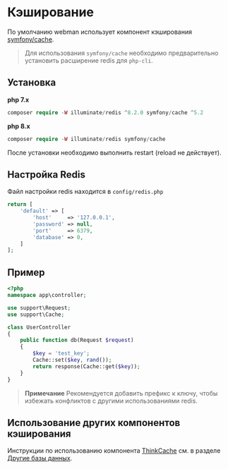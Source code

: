 # Кэширование

По умолчанию webman использует компонент кэширования [symfony/cache](https://github.com/symfony/cache).

> Для использования `symfony/cache` необходимо предварительно установить расширение redis для `php-cli`.

## Установка
**php 7.x**
```php
composer require -W illuminate/redis ^8.2.0 symfony/cache ^5.2
```
**php 8.x**
```php
composer require -W illuminate/redis symfony/cache
```

После установки необходимо выполнить restart (reload не действует).

## Настройка Redis
Файл настройки redis находится в `config/redis.php`
```php
return [
    'default' => [
        'host'     => '127.0.0.1',
        'password' => null,
        'port'     => 6379,
        'database' => 0,
    ]
];
```

## Пример
```php
<?php
namespace app\controller;

use support\Request;
use support\Cache;

class UserController
{
    public function db(Request $request)
    {
        $key = 'test_key';
        Cache::set($key, rand());
        return response(Cache::get($key));
    }
}
```

> **Примечание**
> Рекомендуется добавить префикс к ключу, чтобы избежать конфликтов с другими использованиями redis.

## Использование других компонентов кэширования

Инструкции по использованию компонента [ThinkCache](https://github.com/top-think/think-cache) см. в разделе [Другие базы данных](others.md#ThinkCache).
